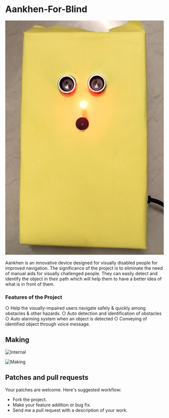 # Aankhen-For-Blind 

![Aankhen](https://github.com/u-prashant/Aankhen-For-Blind/blob/master/Aankhen.jpg)

Aankhen is an innovative device designed for visually disabled people for improved
navigation. The significance of the project is to eliminate the need of manual aids for
visually challenged people. They can easily detect and identify the object in their path
which will help them to have a better idea of what is in front of them.

### Features of the Project
○ Help the visually-impaired users navigate safely & quickly among obstacles & other hazards.
○ Auto detection and identification of obstacles
○ Auto alarming system when an object is detected
○ Conveying of identified object through voice message.

## Making

![Internal](https://github.com/u-prashant/Aankhen-For-Blind/blob/master/Internal.jpg)

![Making](https://github.com/u-prashant/Aankhen-For-Blind/blob/master/Making.jpg)

## Patches and pull requests

Your patches are welcome. Here's suggested workflow:
 
* Fork the project.
* Make your feature addition or bug fix.
* Send me a pull request with a description of your work.

